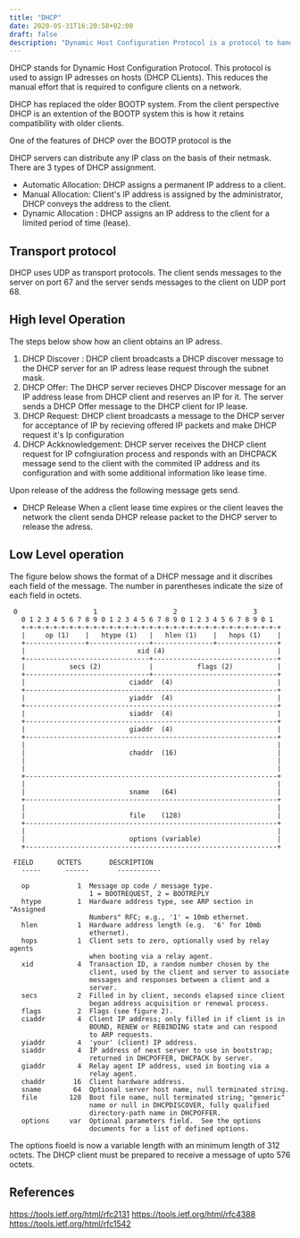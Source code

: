 ```yaml
---
title: "DHCP"
date: 2020-05-31T16:20:58+02:00
draft: false
description: "Dynamic Host Configuration Protocol is a protocol to handle the assignments of IPv4 adresses in a network." 
---
```

DHCP stands for Dynamic Host Configuration Protocol. This protocol is used to assign IP adresses on hosts (DHCP CLients). This reduces the manual effort that is required to configure clients on a network.

DHCP has replaced the older BOOTP system. From the client perspective DHCP is an extention of the BOOTP system this is how it retains compatibility with older clients.

One of the features of DHCP over the BOOTP protocol is the

DHCP servers can distribute any IP class on the basis of their netmask. There are 3 types of DHCP assignment. 
- Automatic Allocation: DHCP assigns a permanent IP address to a client.
- Manual Allocation: Client's IP address is assigned by the administrator, DHCP conveys the address to the client. 
- Dynamic Allocation : DHCP assigns an IP address to the client for a limited period of time (lease).

## Transport protocol
DHCP uses UDP as transport protocols. The client sends messages to the server on port 67 and the server sends messages to the client on UDP port 68. 

## High level Operation

The steps below show how an client obtains an IP adress.

1. DHCP Discover : DHCP client broadcasts a DHCP discover message to the DHCP server for an IP adress lease request through the subnet mask.
2. DHCP Offer: The DHCP server recieves DHCP Discover message for an IP address lease from DHCP client and reserves an IP for it. The server sends a DHCP Offer message to the DHCP client for IP lease. 
3. DHCP Request: DHCP client broadcasts a message to the DHCP server for acceptance of IP by recieving offered IP packets  and make DHCP request it's Ip configuration
4. DHCP Ackknowledgement: DHCP server receives the DHCP client request for IP cofngiuration process and responds with an DHCPACK message send to the client with the commited IP address and its configuration and with some  additional information like lease time.

Upon release of the address the following message gets send. 

- DHCP Release When a client lease time expires or the client leaves the network the client senda DHCP release packet to the DHCP server to release the adress.
 

## Low Level operation

The figure below shows the format of a DHCP message and it discribes each field of the message. The number in parentheses indicate the size of each field in octets.

```
 0                   1                   2                   3
   0 1 2 3 4 5 6 7 8 9 0 1 2 3 4 5 6 7 8 9 0 1 2 3 4 5 6 7 8 9 0 1
   +-+-+-+-+-+-+-+-+-+-+-+-+-+-+-+-+-+-+-+-+-+-+-+-+-+-+-+-+-+-+-+-+
   |     op (1)    |   htype (1)   |   hlen (1)    |   hops (1)    |
   +---------------+---------------+---------------+---------------+
   |                            xid (4)                            |
   +-------------------------------+-------------------------------+
   |           secs (2)            |           flags (2)           |
   +-------------------------------+-------------------------------+
   |                          ciaddr  (4)                          |
   +---------------------------------------------------------------+
   |                          yiaddr  (4)                          |
   +---------------------------------------------------------------+
   |                          siaddr  (4)                          |
   +---------------------------------------------------------------+
   |                          giaddr  (4)                          |
   +---------------------------------------------------------------+
   |                                                               |
   |                          chaddr  (16)                         |
   |                                                               |
   |                                                               |
   +---------------------------------------------------------------+
   |                                                               |
   |                          sname   (64)                         |
   +---------------------------------------------------------------+
   |                                                               |
   |                          file    (128)                        |
   +---------------------------------------------------------------+
   |                                                               |
   |                          options (variable)                   |
   +---------------------------------------------------------------+
```

```
 FIELD      OCTETS       DESCRIPTION
   -----      ------       -----------

   op            1  Message op code / message type.
                    1 = BOOTREQUEST, 2 = BOOTREPLY
   htype         1  Hardware address type, see ARP section in "Assigned
                    Numbers" RFC; e.g., '1' = 10mb ethernet.
   hlen          1  Hardware address length (e.g.  '6' for 10mb
                    ethernet).
   hops          1  Client sets to zero, optionally used by relay agents
                    when booting via a relay agent.
   xid           4  Transaction ID, a random number chosen by the
                    client, used by the client and server to associate
                    messages and responses between a client and a
                    server.
   secs          2  Filled in by client, seconds elapsed since client
                    began address acquisition or renewal process.
   flags         2  Flags (see figure 2).
   ciaddr        4  Client IP address; only filled in if client is in
                    BOUND, RENEW or REBINDING state and can respond
                    to ARP requests.
   yiaddr        4  'your' (client) IP address.
   siaddr        4  IP address of next server to use in bootstrap;
                    returned in DHCPOFFER, DHCPACK by server.
   giaddr        4  Relay agent IP address, used in booting via a
                    relay agent.
   chaddr       16  Client hardware address.
   sname        64  Optional server host name, null terminated string.
   file        128  Boot file name, null terminated string; "generic"
                    name or null in DHCPDISCOVER, fully qualified
                    directory-path name in DHCPOFFER.
   options     var  Optional parameters field.  See the options
                    documents for a list of defined options.
```

The options fioeld is now a variable length with an minimum length of 312 octets. The DHCP client must be prepared to receive a message of upto 576 octets.


## References

https://tools.ietf.org/html/rfc2131
https://tools.ietf.org/html/rfc4388
https://tools.ietf.org/html/rfc1542

